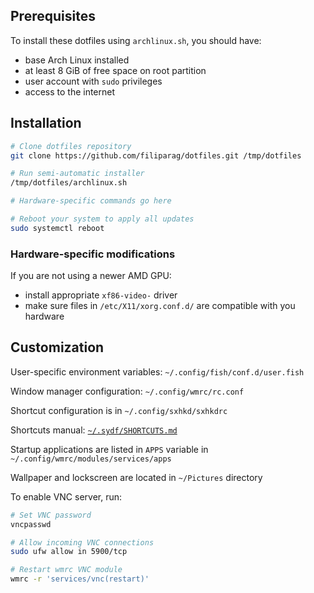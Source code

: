 ## Prerequisites

To install these dotfiles using `archlinux.sh`, you should have:

- base Arch Linux installed
- at least 8 GiB of free space on root partition
- user account with `sudo` privileges
- access to the internet


## Installation

```bash
# Clone dotfiles repository
git clone https://github.com/filiparag/dotfiles.git /tmp/dotfiles

# Run semi-automatic installer
/tmp/dotfiles/archlinux.sh

# Hardware-specific commands go here

# Reboot your system to apply all updates
sudo systemctl reboot
```

### Hardware-specific modifications

If you are not using a newer AMD GPU:

- install appropriate `xf86-video-` driver
- make sure files in `/etc/X11/xorg.conf.d/` are compatible with you hardware


## Customization

User-specific environment variables: `~/.config/fish/conf.d/user.fish`

Window manager configuration: `~/.config/wmrc/rc.conf`

Shortcut configuration is in `~/.config/sxhkd/sxhkdrc`

Shortcuts manual: [`~/.sydf/SHORTCUTS.md`](./SHORTCUTS.md)

Startup applications are listed in `APPS` variable in `~/.config/wmrc/modules/services/apps`

Wallpaper and lockscreen are located in `~/Pictures` directory

To enable VNC server, run:

``` bash
# Set VNC password
vncpasswd

# Allow incoming VNC connections
sudo ufw allow in 5900/tcp

# Restart wmrc VNC module
wmrc -r 'services/vnc(restart)'
```